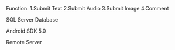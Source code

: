 Function:
1.Submit Text
2.Submit Audio
3.Submit Image
4.Comment

SQL Server Database

Android SDK 5.0

Remote Server

